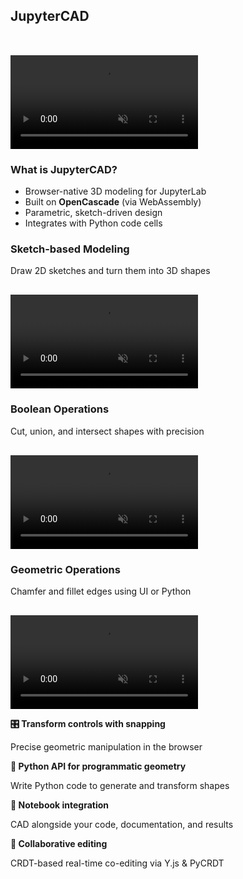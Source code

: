 <section>
  <h2>JupyterCAD</h2>
  <video src="/video/jcad/jcad.mp4" autoplay loop muted playsinline style="max-width: 80%; margin-top: 2rem;"></video>
</section>

<section>
  <h3>What is JupyterCAD?</h3>
  <ul>
    <li class="fragment">Browser-native 3D modeling for JupyterLab</li>
    <li class="fragment">Built on <strong>OpenCascade</strong> (via WebAssembly)</li>
    <li class="fragment">Parametric, sketch-driven design</li>
    <li class="fragment">Integrates with Python code cells</li>
  </ul>
</section>

<!-- Vertical stack for features -->
  <section>
    <h3>Sketch-based Modeling</h3>
    <p class="fragment">Draw 2D sketches and turn them into 3D shapes</p>
    <video src="/video/jcad/jcad-sketch.mp4" autoplay loop muted playsinline style="max-width: 90%; margin-top: 1rem;"></video>
  </section>

  <section>
    <h3>Boolean Operations</h3>
    <p class="fragment">Cut, union, and intersect shapes with precision</p>
    <video src="/video/jcad/jcad-cut.mp4" autoplay loop muted playsinline style="max-width: 90%; margin-top: 1rem;"></video>
  </section>

  <section>
    <h3>Geometric Operations</h3>
    <p class="fragment">Chamfer and fillet edges using UI or Python</p>
    <video src="/video/jcad/jcad-chamfer.mp4" autoplay loop muted playsinline style="max-width: 90%; margin-top: 1rem;"></video>
  </section>

  <section>
    <p><strong>🎛️ Transform controls with snapping</strong></p>
    <p class="fragment">Precise geometric manipulation in the browser</p>
  </section>

  <section>
    <p><strong>🧮 Python API for programmatic geometry</strong></p>
    <p class="fragment">Write Python code to generate and transform shapes</p>
  </section>

  <section>
    <p><strong>📓 Notebook integration</strong></p>
    <p class="fragment">CAD alongside your code, documentation, and results</p>
  </section>

  <section>
    <p><strong>🤝 Collaborative editing</strong></p>
    <p class="fragment">CRDT-based real-time co-editing via Y.js & PyCRDT</p>
  </section>
